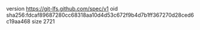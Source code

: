 version https://git-lfs.github.com/spec/v1
oid sha256:fdcaf89687280cc68318aa10d4d53c672f9b4d7b1ff367270d28ced6c19aa468
size 2721
